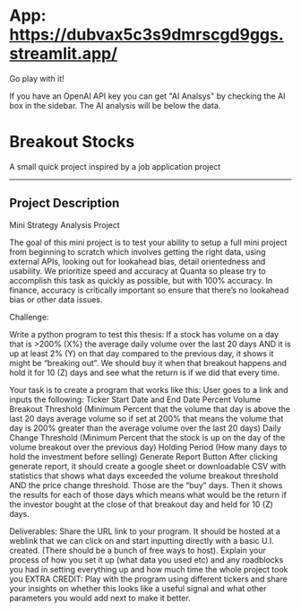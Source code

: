 # App: https://dubvax5c3s9dmrscgd9ggs.streamlit.app/
Go play with it! 

If you have an OpenAI API key you can get "AI Analsys" by checking the AI box in the sidebar. The AI analysis will be below the data. 

# Breakout Stocks
A small quick project inspired by a job application project

---

## Project Description
Mini Strategy Analysis Project

The goal of this mini project is to test your ability to setup a full mini project from beginning to scratch which involves getting the right data, using external APIs, looking out for lookahead bias, detail orientedness and usability.  We prioritize speed and accuracy at Quanta so please try to accomplish this task as quickly as possible, but with 100% accuracy. In finance, accuracy is critically important so ensure that there’s no lookahead bias or other data issues. 

Challenge: 

Write a python program to test this thesis: 
If a stock has volume on a day that is >200% (X%) the average daily volume over the last 20 days AND it is up at least 2% (Y) on that day compared to the previous day, it shows it might be “breaking out”. We should buy it when that breakout happens and hold it for 10 (Z) days and see what the return is if we did that every time. 

Your task is to create a program that works like this: 
User goes to a link and inputs the following: 
Ticker
Start Date and End Date
Percent Volume Breakout Threshold (Minimum Percent that the volume that day is above the last 20 days average volume so if set at 200% that means the volume that day is 200% greater than the average volume over the last 20 days) 
Daily Change Threshold (Minimum Percent that the stock is up on the day of the volume breakout over the previous day)
Holding Period (How many days to hold the investment before selling)
Generate Report Button
After clicking generate report, it should create a google sheet or downloadable CSV with statistics that shows what days exceeded the volume breakout threshold AND the price change threshold. Those are the “buy” days. Then it shows the results for each of those days which means what would be the return if the investor bought at the close of that breakout day and held for 10 (Z) days.  


Deliverables: 
Share the URL link to your program. It should be hosted at a weblink that we can click on and start inputting directly with a basic U.I. created. (There should be a bunch of free ways to host). 
Explain your process of how you set it up (what data you used etc) and any roadblocks you had in setting everything up and how much time the whole project took you
EXTRA CREDIT: Play with the program using different tickers and share your insights on whether this looks like a useful signal and what other parameters you would add next to make it better.

